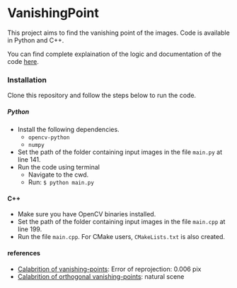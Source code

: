 # VanishingPoint

This project aims to find the vanishing point of the images.
Code is available in Python and C++.

You can find complete explaination of the logic and documentation of the code [here](https://www.scribd.com/document/510883652/Vanishing-Point).


### Installation

Clone this repository and follow the steps below to run the code.

##### Python
* Install the following dependencies.
    * `opencv-python`
    * `numpy`
* Set the path of the folder containing input images in the file `main.py` at line 141.
* Run the code using terminal
    * Navigate to the cwd.
    * Run: `$ python main.py`
    
#### C++
* Make sure you have OpenCV binaries installed.
* Set the path of the folder containing input images in the file `main.cpp` at line 199.
* Run the file `main.cpp`. For CMake users, `CMakeLists.txt` is also created.

#### references
* [Calabrition of vanishing-points](https://wenku.baidu.com/view/4c2f0e46bb4ae45c3b3567ec102de2bd9605de33.html?_wkts_=1667347905086&bdQuery=%E6%B6%88%E5%BD%B1%E7%82%B9%E6%A0%87%E5%AE%9A%E6%B3%95): Error of reprojection: 0.006 pix
* [Calabrition of orthogonal vanishing-points](https://max.book118.com/html/2018/1218/7032060015001165.shtm): natural scene
